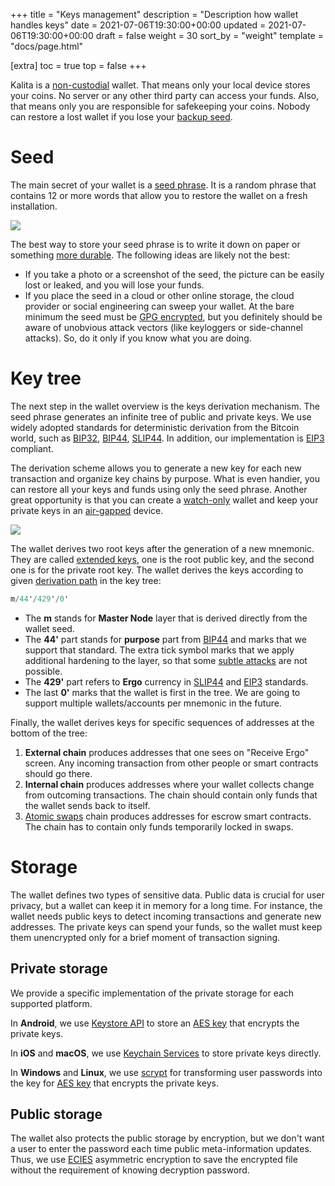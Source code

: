 +++
title = "Keys management"
description = "Description how wallet handles keys"
date = 2021-07-06T19:30:00+00:00
updated = 2021-07-06T19:30:00+00:00
draft = false
weight = 30
sort_by = "weight"
template = "docs/page.html"

[extra]
toc = true
top = false
+++

Kalita is a [non-custodial](https://en.bitcoin.it/wiki/Non-custodial_wallet) wallet. That means only your local device stores your coins. No server or any other third party can access your funds. Also, that means only you are responsible for safekeeping your coins. Nobody can restore a lost wallet if you lose your [backup seed](/docs/design/backup).

# Seed

The main secret of your wallet is a [seed phrase](https://en.bitcoin.it/wiki/Seed_phrase). It is a random phrase that contains 12 or more words that allow you to restore the wallet on a fresh installation.

<div class="row screen-pic">
    <img src="/seed_screen.png">
</div>

The best way to store your seed phrase is to write it down on paper or something [more durable](https://wiki.trezor.io/Cryptosteel). The following ideas are likely not the best:
* If you take a photo or a screenshot of the seed, the picture can be easily lost or leaked, and you will lose your funds.
* If you place the seed in a cloud or other online storage, the cloud provider or social engineering can sweep your wallet. At the bare minimum the seed must be [GPG encrypted](https://www.gnupg.org/gph/en/manual/x110.html), but you definitely should be aware of unobvious attack vectors (like keyloggers or side-channel attacks). So, do it only if you know what you are doing.

# Key tree

The next step in the wallet overview is the keys derivation mechanism. The seed phrase generates an infinite tree of public and private keys. We use widely adopted standards for deterministic derivation from the Bitcoin world, such as [BIP32](https://github.com/bitcoin/bips/blob/master/bip-0032.mediawiki), [BIP44](https://github.com/bitcoin/bips/blob/master/bip-0044.mediawiki), [SLIP44](https://github.com/satoshilabs/slips/blob/master/slip-0044.md). In addition, our implementation is [EIP3](https://github.com/ergoplatform/eips/blob/master/eip-0003.md) compliant.

The derivation scheme allows you to generate a new key for each new transaction and organize key chains by purpose. What is even handier, you can restore all your keys and funds using only the seed phrase. Another great opportunity is that you can create a [watch-only](https://www.quora.com/What-does-watch-only-mean-in-Blockchain-wallet) wallet and keep your private keys in an [air-gapped](https://en.bitcoin.it/wiki/Cold_storage) device.

<div class="row">
    <img src="/keys/derivation_tree.svg">
</div>

The wallet derives two root keys after the generation of a new mnemonic.  They are called [extended keys](https://github.com/bitcoin/bips/blob/master/bip-0032.mediawiki#extended-keys), one is the root public key, and the second one is for the private root key. The wallet derives the keys according to given [derivation path](https://github.com/bitcoin/bips/blob/master/bip-0032.mediawiki#master-key-generation) in the key tree:

```haskell
m/44'/429'/0'
```
* The **m** stands for **Master Node** layer that is derived directly from the wallet seed.
* The **44'** part stands for **purpose** part from [BIP44](https://github.com/bitcoin/bips/blob/master/bip-0044.mediawiki) and marks that we support that standard. The extra tick symbol marks that we apply additional hardening to the layer, so that some [subtle attacks](https://medium.com/@blainemalone01/hd-wallets-why-hardened-derivation-matters-89efcdc71671) are not possible.
* The **429'** part refers to **Ergo** currency in [SLIP44](https://github.com/satoshilabs/slips/blob/master/slip-0044.md) and [EIP3](https://github.com/ergoplatform/eips/blob/master/eip-0003.md) standards.
* The last **0'** marks that the wallet is first in the tree. We are going to support multiple wallets/accounts per mnemonic in the future.

Finally, the wallet derives keys for specific sequences of addresses at the bottom of the tree:
1. **External chain** produces addresses that one sees on "Receive Ergo" screen. Any incoming transaction from other people or smart contracts should go there.
1. **Internal chain** produces addresses where your wallet collects change from outcoming transactions. The chain should contain only funds that the wallet sends back to itself.
1. [Atomic swaps](/docs/atomic-swap/atomic) chain produces addresses for escrow smart contracts. The chain has to contain only funds temporarily locked in swaps.

# Storage

The wallet defines two types of sensitive data. Public data is crucial for user privacy, but a wallet can keep it in memory for a long time. For instance, the wallet needs public keys to detect incoming transactions and generate new addresses. The private keys can spend your funds, so the wallet must keep them unencrypted only for a brief moment of transaction signing.

## Private storage

We provide a specific implementation of the private storage for each supported platform.

In **Android**, we use [Keystore API](https://developer.android.com/training/articles/keystore.html) to store an [AES key](https://datatracker.ietf.org/doc/html/rfc5116#section-5.2) that encrypts the private keys.

In **iOS** and **macOS**, we use [Keychain Services](https://developer.apple.com/documentation/security/keychain_services#//apple_ref/doc/uid/TP30000897-CH203-TP1) to store private keys directly.

In **Windows** and **Linux**, we use [scrypt](https://en.wikipedia.org/wiki/Scrypt) for transforming user passwords into the key for [AES key](https://datatracker.ietf.org/doc/html/rfc5116#section-5.2) that encrypts the private keys.

## Public storage

The wallet also protects the public storage by encryption, but we don't want a user to enter the password each time public meta-information updates. Thus, we use [ECIES](https://en.wikipedia.org/wiki/Integrated_Encryption_Scheme) asymmetric encryption to save the encrypted file without the requirement of knowing decryption password.
